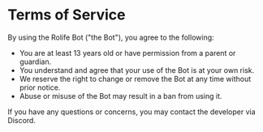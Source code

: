 # Terms of Service

By using the Rolife Bot ("the Bot"), you agree to the following:

- You are at least 13 years old or have permission from a parent or guardian.
- You understand and agree that your use of the Bot is at your own risk.
- We reserve the right to change or remove the Bot at any time without prior notice.
- Abuse or misuse of the Bot may result in a ban from using it.

If you have any questions or concerns, you may contact the developer via Discord.

